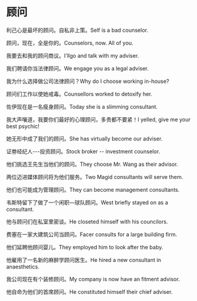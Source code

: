 # 顾问

<p><span class="chinese">利己心是最坏的顾问。自私非上策。</span><span class="english">Self is a bad counselor.</span></p>

<p><span class="chinese">顾问，现在，全是你的。</span><span class="english">Counselors, now. All of you.</span></p>

<p><span class="chinese">我要去和我的顾问商议。</span><span class="english">I'llgo and talk with my adviser.</span></p>

<p><span class="chinese">我们聘请你当法律顾问。</span><span class="english">We engage you as a legal adviser.</span></p>

<p><span class="chinese">我为什么选择做公司法律顾问？</span><span class="english">Why do I choose working in-house?</span></p>

<p><span class="chinese">顾问们工作以使她戒毒。</span><span class="english">Counsellors worked to detoxify her.</span></p>

<p><span class="chinese">佐伊现在是一名瘦身顾问。</span><span class="english">Today she is a slimming consultant.</span></p>

<p><span class="chinese">我大声嚷道，我要你们最好的心理顾问，多贵都不要紧！</span><span class="english">I yelled, give me your best psychic!</span></p>

<p><span class="chinese">她无形中成了我们的顾问。</span><span class="english">She has virtually become our adviser.</span></p>

<p><span class="chinese">证劵经纪人---投资顾问。</span><span class="english">Stock broker -- investment counselor.</span></p>

<p><span class="chinese">他们挑选王先生当他们的顾问。</span><span class="english">They choose Mr. Wang as their advisor.</span></p>

<p><span class="chinese">两位迈进媒体顾问将为他们服务。</span><span class="english">Two Magid consultants will serve them.</span></p>

<p><span class="chinese">他们也可能成为管理顾问。</span><span class="english">They can become management consultants.</span></p>

<p><span class="chinese">韦斯特留下了做了一个闲职—球队顾问。</span><span class="english">West briefly stayed on as a consultant.</span></p>

<p><span class="chinese">他与顾问们在私室里密谈。</span><span class="english">He closeted himself with his councilors.</span></p>

<p><span class="chinese">费塞在一家大建筑公司当顾问。</span><span class="english">Facer consults for a large building firm.</span></p>

<p><span class="chinese">他们延聘他顾问婴儿。</span><span class="english">They employed him to look after the baby.</span></p>

<p><span class="chinese">他雇用了一名新的麻醉学顾问医生。</span><span class="english">He hired a new consultant in anaesthetics.</span></p>

<p><span class="chinese">我公司现在有个装修顾问。</span><span class="english">My company is now have an fitment advisor.</span></p>

<p><span class="chinese">他自命为他们的首席顾问。</span><span class="english">He constituted himself their chief adviser.</span></p>

